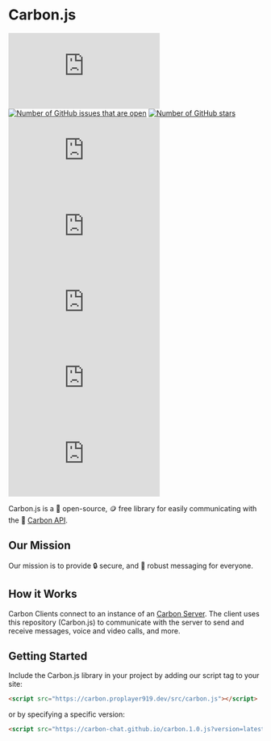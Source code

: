 # Carbon.js

![Number of GitHub contributors](https://img.shields.io/github/contributors/carbon-chat/carbon.js)
[![Number of GitHub issues that are open](https://img.shields.io/github/issues/carbon-chat/carbon)](https://github.com/carbon-chat/carbon.js/issues)
[![Number of GitHub stars](https://img.shields.io/github/stars/carbon-chat/carbon)](https://github.com/carbon-chat/carbon.js/stargazers)
![Number of GitHub closed issues](https://img.shields.io/github/issues-closed/carbon-chat/carbon.js)
![Number of GitHub pull requests that are open](https://img.shields.io/github/issues-pr-raw/carbon-chat/carbon.js)
![GitHub release; latest by date](https://img.shields.io/github/v/release/carbon-chat/carbon.js)
![GitHub commit activity](https://img.shields.io/github/commit-activity/m/carbon-chat/carbon.js)
![GitHub last commit](https://img.shields.io/github/last-commit/carbon-chat/carbon.js)

Carbon.js is a 📖 open-source, 🪙 free library for easily communicating with the 💬 [Carbon API](https://github.com/carbon-chat/carbon).

## Our Mission

Our mission is to provide 🔒 secure, and 🎯 robust messaging for everyone.

## How it Works

Carbon Clients connect to an instance of an [Carbon Server](https://github.com/carbon-chat/carbon-meta). The client uses this repository (Carbon.js) to communicate with the server to send and receive messages, voice and video calls, and more.

## Getting Started

Include the Carbon.js library in your project by adding our script tag to your site:

```html
<script src="https://carbon.proplayer919.dev/src/carbon.js"></script>
```

or by specifying a specific version:

```html
<script src="https://carbon-chat.github.io/carbon.1.0.js?version=latest"></script>
```
